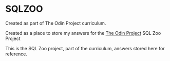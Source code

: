 # SQLZOO
Created as part of The Odin Project curriculum.

<p dir="auto">Created as a place to store my answers for the <a href="https://www.theodinproject.com" rel="nofollow">The Odin Project</a> SQL Zoo Project</p>

This is the SQL Zoo project, part of the curriculum, answers stored here for reference.
